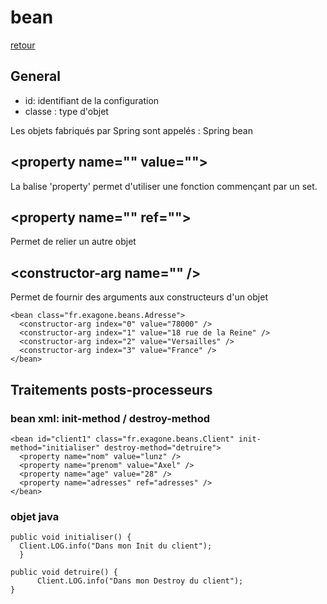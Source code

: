 # bean 
[retour](https://github.com/grouault/spring-tutorial/blob/master/spring-contexte/notes/balise-attributs-xml/configuration-xml.md)

## General
* id: identifiant de la configuration
* classe : type d'objet

Les objets fabriqués par Spring sont appelés : Spring bean

## &lt;property name="" value=""&gt;
La balise 'property' permet d'utiliser une fonction commençant par un set.

## &lt;property name="" ref=""&gt;
Permet de relier un autre objet

## &lt;constructor-arg name="" /&gt;
Permet de fournir des arguments aux constructeurs d'un objet


    <bean class="fr.exagone.beans.Adresse">
      <constructor-arg index="0" value="78000" />
      <constructor-arg index="1" value="18 rue de la Reine" />
      <constructor-arg index="2" value="Versailles" />
      <constructor-arg index="3" value="France" />
    </bean>


## Traitements posts-processeurs
### bean xml: init-method / destroy-method
    <bean id="client1" class="fr.exagone.beans.Client" init-method="initialiser" destroy-method="detruire">
      <property name="nom" value="lunz" />
      <property name="prenom" value="Axel" />
      <property name="age" value="28" />
      <property name="adresses" ref="adresses" />
    </bean>
    
### objet java
    
    public void initialiser() {
      Client.LOG.info("Dans mon Init du client");
      }
	   
    public void detruire() {
		  Client.LOG.info("Dans mon Destroy du client");
    }
    
    
